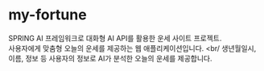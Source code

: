 # my-fortune
SPRING AI 프레임워크로  대화형 AI API를 활용한 운세 사이트 프로젝트.<br/>
사용자에게 맞춤형 오늘의 운세를 제공하는 웹 애플리케이션입니다. <br/
생년월일시, 이름, 정보 등 사용자의 정보로 AI가 분석한 오늘의 운세를 제공합니다. 
